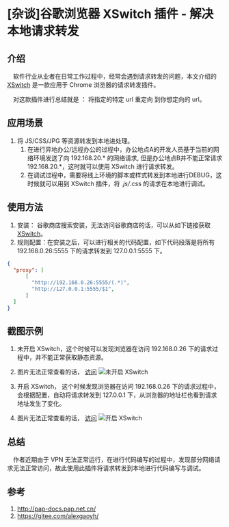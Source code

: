# [杂谈]谷歌浏览器 XSwitch 插件 - 解决本地请求转发

## 介绍

&ensp;&ensp;软件行业从业者在日常工作过程中，经常会遇到请求转发的问题，本文介绍的 [XSwitch](https://github.com/yize/xswitch/releases) 是一款应用于 Chrome 浏览器的请求转发插件。

&ensp;&ensp;对这款插件进行总结就是 ： 将指定的特定 url 重定向 到你想定向的 url。

## 应用场景

1. 将 JS/CSS/JPG 等资源转发到本地进处理。
   1. 在进行异地办公/远程办公的过程中，办公地点A的开发人员基于当前的网络环境发送了向 192.168.20.* 的网络请求, 但是办公地点B并不能正常请求 192.168.20.*，这时就可以使用 XSwitch 进行请求转发。
   2. 在调试过程中，需要将线上环境的脚本或样式转发到本地进行DEBUG，这时候就可以用到 XSwitch 插件，将 *.js/*.css 的请求在本地进行调试。

## 使用方法

1. 安装： 谷歌商店搜索安装，无法访问谷歌商店的话，可以从如下链接获取 [XSwitch](https://github.com/yize/xswitch/releases)。
2. 规则配置：在安装之后，可以进行相关的代码配置，如下代码段落是将所有 192.168.0.26:5555 下的请求转发到 127.0.0.1:5555 下。

```json
{
  "proxy": [
      [
        "http://192.168.0.26:5555/(.*)",
        "http://127.0.0.1:5555/$1",
      ]
  ]
}
```

## 截图示例 

1. 未开启 XSwitch，这个时候可以发现浏览器在访问 192.168.0.26 下的请求过程中，并不能正常获取静态资源。
2. 图片无法正常查看的话， [访问](https://gitee.com/alexgaoyh/pap-docs/blob/master/md/other/img/un-open-XSwitch.png)
   ![未开启 XSwitch](https://s2.loli.net/2023/04/20/76yPSDzmxqCnLQB.png)

2. 开启 XSwitch， 这个时候发现浏览器在访问 192.168.0.26 下的请求过程中，会根据配置，自动将请求转发到 127.0.0.1 下，从浏览器的地址栏也看到请求地址发生了变化。
2. 图片无法正常查看的话， [访问](https://gitee.com/alexgaoyh/pap-docs/blob/master/md/other/img/open-XSwitch.png)
   ![开启 XSwitch](https://s2.loli.net/2023/04/20/o36TW1fhdkRcFvi.png)

## 总结

&ensp;&ensp;作者近期由于 VPN 无法正常运行，在进行代码编写的过程中，发现部分网络请求无法正常访问，故此使用此插件将请求转发到本地进行代码编写与调试。

## 参考

1. http://pap-docs.pap.net.cn/
2. https://gitee.com/alexgaoyh/
